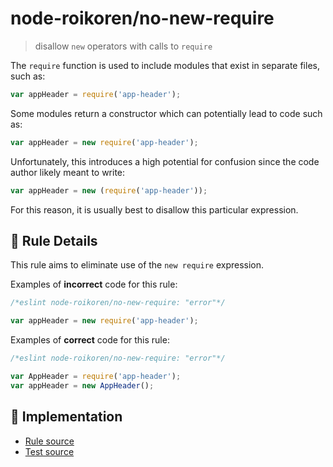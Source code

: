 # node-roikoren/no-new-require
> disallow `new` operators with calls to `require`

The `require` function is used to include modules that exist in separate files, such as:

```js
var appHeader = require('app-header');
```

Some modules return a constructor which can potentially lead to code such as:

```js
var appHeader = new require('app-header');
```

Unfortunately, this introduces a high potential for confusion since the code author likely meant to write:

```js
var appHeader = new (require('app-header'));
```

For this reason, it is usually best to disallow this particular expression.

## 📖 Rule Details

This rule aims to eliminate use of the `new require` expression.

Examples of **incorrect** code for this rule:

```js
/*eslint node-roikoren/no-new-require: "error"*/

var appHeader = new require('app-header');
```

Examples of **correct** code for this rule:

```js
/*eslint node-roikoren/no-new-require: "error"*/

var AppHeader = require('app-header');
var appHeader = new AppHeader();
```

## 🔎 Implementation

- [Rule source](https://github.com/roikoren755/eslint-plugin-node/blob/v3.0.3/src/rules/no-new-require.ts)
- [Test source](https://github.com/roikoren755/eslint-plugin-node/blob/v3.0.3/tests/src/rules/no-new-require.ts)
